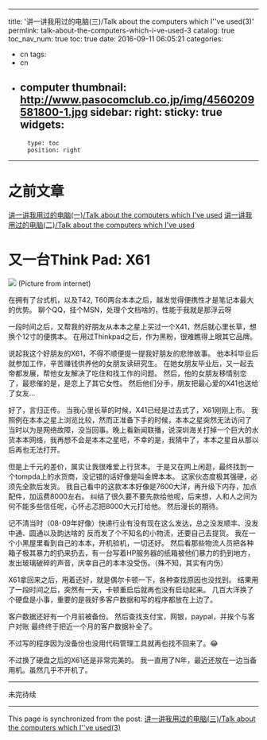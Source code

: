 
---
title: '讲一讲我用过的电脑(三)/Talk about the computers which I''ve used(3)'
permlink: talk-about-the-computers-which-i-ve-used-3
catalog: true
toc_nav_num: true
toc: true
date: 2016-09-11 06:05:21
categories:
- cn
tags:
- cn
- computer
thumbnail: http://www.pasocomclub.co.jp/img/4560209581800-1.jpg
sidebar:
    right:
        sticky: true
widgets:
    -
        type: toc
        position: right
---


# 之前文章

[讲一讲我用过的电脑(一)/Talk about the computers which I've used](https://steemit.com/cn/@oflyhigh/talk-about-the-computers-which-i-ve-used)
[讲一讲我用过的电脑(二)/Talk about the computers which I've used](https://steemit.com/cn/@oflyhigh/2kis3q-talk-about-the-computers-which-i-ve-used)

# 又一台Think Pad:  X61

![](http://www.pasocomclub.co.jp/img/4560209581800-1.jpg)
(Picture from internet)

在拥有了台式机，以及T42, T60两台本本之后，越发觉得便携性才是笔记本最大的优势。
聊个QQ，挂个MSN，处理个文档啥的，性能于我就是那浮云呀

一段时间之后，又帮我的好朋友从本本之星上买过一个X41，然后就心里长草，想换个12寸的便携本。
在用过Thinkpad之后，作为黑粉，很难瞧得上眼其它品牌。

说起我这个好朋友的X61，不得不顺便提一提我好朋友的悲惨故事。
他本科毕业后就参加工作，辛苦赚钱供养他的女朋友读研究生。
在她女朋友毕业后，又一起去帝都发展，帮他女友解决了吃住和找工作的问题。
然后，他的女朋友移情别恋了，最悲催的是，是恋上了其它女性。
然后他们分手，朋友把最心爱的X41也送给了女友...

好了，言归正传。
当我心里长草的时候，X41已经是过去式了，X61刚刚上市。
我照例在本本之星上浏览比较，然而正准备下手的时候，本本之星突然无法访问了
当时以为是网络故障，没当回事。晚上看新闻联播，说深圳海关打掉一个巨大的水货本本网络，我再想不会是本本之星吧，不幸的是，我猜中了，本本之星自从那以后再也无法打开。

但是上千元的差价，属实让我很难爱上行货本。
于是又在网上闲逛，最终找到一个tompda上的水货商，没记错的话好像是叫金牌本本。
这家伙态度极其强硬，必须先全款后发货。
我自己看中的这款本本好像是7600大洋，再升级下内存，加点配件，加运费8000左右。
纠结了很久要不要先款给他呢，后来想，人和人之间为何不能多些信任呢，心怀忐忑把8000大元打给他。
然后漫长的期待。

记不清当时（08-09年好像）快递行业有没有现在这么发达，总之没发顺丰、没发中通、圆通以及韵达啥的
反而发了个不知名的小物流，还要自己去提货。
我在一个小黑屋里看到自己的本本，开机验机，一切还好。
然后看那些物流人员把各种箱子极其暴力的扔来扔去，有一台写着HP服务器的纸箱被他们暴力的扔到地方，发出玻璃破碎的声音，庆幸自己的本本没受伤。（殊不知，其实有内伤）

X61拿回来之后，用着还好，就是偶尔卡顿一下，各种查找原因也没找到。
结果用了一段时间之后，突然有一天，卡顿重启后就再也没有启动起来。
几百大洋换了个硬盘是小事，重要的是我好多客户数据和写的程序都放在上边了。

客户数据还好有一个月前被备份。
然后查找支付宝，网银，paypal，并挨个与客户对账
最终终于把近一个月的客户数据补全了。

不过写的程序因为没备份也没用代码管理工具就再也找不回来了。😂

不过换了硬盘之后的X61还是非常完美的。
我一直用了N年，最近还放在一边当备用机。虽然几乎不开机了。
****
未完待续

- - -

This page is synchronized from the post: [讲一讲我用过的电脑(三)/Talk about the computers which I''ve used(3)](https://steemit.com/@oflyhigh/talk-about-the-computers-which-i-ve-used-3)
